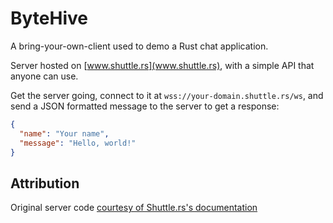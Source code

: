 # ByteHive

A bring-your-own-client used to demo a Rust chat application.

Server hosted on [www.shuttle.rs](www.shuttle.rs), with a simple API that anyone can use.

Get the server going, connect to it at `wss://your-domain.shuttle.rs/ws`, and send a JSON formatted message to the server to get a response:

```json
{
  "name": "Your name",
  "message": "Hello, world!"
}
```

## Attribution

Original server code [courtesy of Shuttle.rs's documentation](https://docs.shuttle.rs/tutorials/websocket-chat-app-js#getting-started-with-rust)
